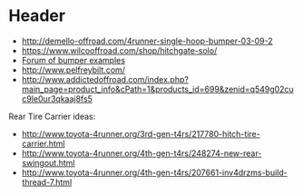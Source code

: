 <!-- TITLE: Bumpers -->
<!-- SUBTITLE: A quick summary of Bumpers -->

# Header


* http://demello-offroad.com/4runner-single-hoop-bumper-03-09-2
* https://www.wilcooffroad.com/shop/hitchgate-solo/
* [Forum of bumper examples](http://www.toyota-4runner.org/3rd-gen-t4rs/102876-bumper-list.html)
* http://www.pelfreybilt.com/
* http://www.addictedoffroad.com/index.php?main_page=product_info&cPath=1&products_id=699&zenid=q549g02cuc9le0ur3qkaaj8fs5

Rear Tire Carrier ideas:
* http://www.toyota-4runner.org/3rd-gen-t4rs/217780-hitch-tire-carrier.html
* http://www.toyota-4runner.org/4th-gen-t4rs/248274-new-rear-swingout.html
* http://www.toyota-4runner.org/4th-gen-t4rs/207661-inv4drzms-build-thread-7.html